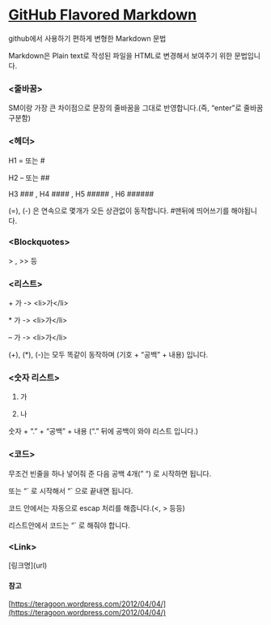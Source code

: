# [GitHub Flavored Markdown](https://help.github.com/articles/basic-writing-and-formatting-syntax/)

github에서 사용하기 편하게 변형한 Markdown 문법

Markdown은 Plain text로 작성된 파일을 HTML로 변경해서 보여주기 위한 문법입니다.

### <줄바꿈>

SM이랑 가장 큰 차이점으로 문장의 줄바꿈을 그대로 반영합니다.(즉, “enter”로 줄바꿈 구분함)

### <헤더>

H1 = 또는 #

H2 – 또는 ##

H3 ### , H4 #### , H5 ##### , H6 ######

(=), (-) 은 연속으로 몇개가 오든 상관없이 동작합니다.
#맨뒤에 띄어쓰기를 해야됩니다.

### \<Blockquotes>

 \> , \>> 등

### <리스트>

\+ 가 -> \<li>가\</li>

\* 가 -> \<li>가\</li>

– 가 -> \<li>가\</li>

(+), (*), (-)는 모두 똑같이 동작하며 (기호 + “공백” + 내용) 입니다.

### <숫자 리스트>

1. 가

2. 나

숫자 + “.” + “공백” + 내용 (“.” 뒤에 공백이 와야 리스트 입니다.)

### <코드>

무조건 빈줄을 하나 넣어줘 준 다음 공백 4개(”    “) 로 시작하면 됩니다.

또는 “\` 로 시작해서 “\` 으로 끝내면 됩니다.

코드 안에서는 자동으로 escap 처리를 해줍니다.(<, > 등등)

리스트안에서 코드는 “\` 로 해줘야 합니다.

### \<Link>

\[링크명](url)


#### 참고
[https://teragoon.wordpress.com/2012/04/04/](https://teragoon.wordpress.com/2012/04/04/)
